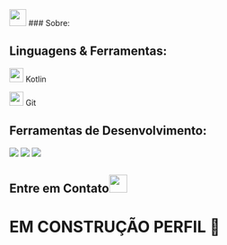 <link rel="stylesheet" href="https://cdnjs.cloudflare.com/ajax/libs/materialize/1.0.0/css/materialize.min.css">
<img src=https://github.com/TheDudeThatCode/TheDudeThatCode/blob/master/Assets/Earth.gif width="30">
### Sobre: 

## Linguagens & Ferramentas: 
<img src="https://upload.wikimedia.org/wikipedia/commons/0/06/Kotlin_Icon.svg" width="25px"> Kotlin

<img src="https://upload.wikimedia.org/wikipedia/commons/3/3f/Git_icon.svg" width="25px"> Git
## Ferramentas de Desenvolvimento: 
<img src="https://img.shields.io/badge/IntelliJ_IDEA-000000.svg?style=for-the-badge&logo=intellij-idea&logoColor=white"> <img src="https://img.shields.io/badge/VSCode-0078D4?style=for-the-badge&logo=visual%20studio%20code&logoColor=white"> <img src="https://img.shields.io/badge/Android_Studio-3DDC84?style=for-the-badge&logo=android-studio&logoColor=white">

## Entre em Contato<img src="https://github.com/TheDudeThatCode/TheDudeThatCode/blob/master/Assets/Handshake.gif" height="32px">

# EM CONSTRUÇÃO PERFIL 🫠

